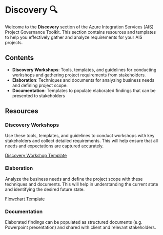 # Discovery 🔍

Welcome to the **Discovery** section of the Azure Integration Services (AIS) Project Governance Toolkit. This section contains resources and templates to help you effectively gather and analyze requirements for your AIS projects.

## Contents

- **Discovery Workshops**: Tools, templates, and guidelines for conducting workshops and gathering project requirements from stakeholders.
- **Elaboration**: Techniques and documents for analyzing business needs and defining project scope.
- **Documentation**: Templates to populate elaborated findings that can be presented to stakeholders

## Resources

### Discovery Workshops
Use these tools, templates, and guidelines to conduct workshops with key stakeholders and collect detailed requirements. This will help ensure that all needs and expectations are captured accurately.

[Discovery Workshop Template](Templates/Discovery_Workshop_Template.md)

### Elaboration
Analyze the business needs and define the project scope with these techniques and documents. This will help in understanding the current state and identifying the desired future state.

[Flowchart Template](Templates/Flowchart_Template.md)

### Documentation
Elaborated findings can be populated as structured documents (e.g. Powerpoint presentation) and shared with client and relevant stakeholders.